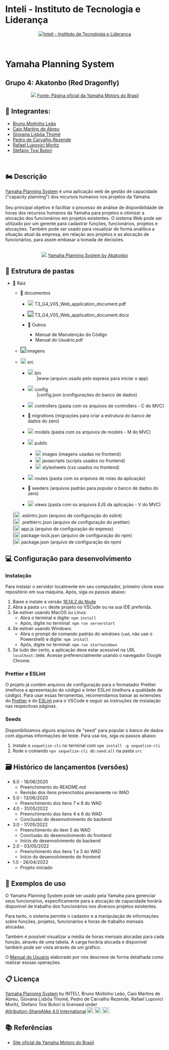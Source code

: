 # Inteli - Instituto de Tecnologia e Liderança

<p align="center">
<a href= "https://www.inteli.edu.br/"><img src="https://www.inteli.edu.br/wp-content/uploads/2021/08/20172028/marca_1-2.png" alt="Inteli - Instituto de Tecnologia e Liderança" border="0"></a>
</p>
<br>

# Yamaha Planning System

## Grupo 4: Akatonbo (Red Dragonfly)
<div align="center">
<img src="https://yamavale.com.br/wp-content/uploads/2020/12/red_dragonfly-desktop2-1024x664-1.jpg">
<a href="https://www3.yamaha-motor.com.br/r%C3%A9plica-red-dragonfly/product/6" target="_blank">Fonte: Página oficial da Yamaha Motors do Brasil</a>
</div>

## 🚀 Integrantes:
- <a href="https://www.linkedin.com/in/brunomleao">Bruno Moitinho Leão</a>
- <a href="https://www.linkedin.com/in/caio-m1849">Caio Martins de Abreu</a>
- <a href="https://www.linkedin.com/in/giovana-lisboa-thome">Giovana Lisbôa Thomé</a>
- <a href="https://www.linkedin.com/in/pedrocrezende/">Pedro de Carvalho Rezende</a>
- <a href="https://www.linkedin.com/in/rafael-moritz">Rafael Lupovici Moritz</a>
- <a href="https://www.linkedin.com/in/sbutori">Stefano Tosi Butori</a>
<br>

## 🏍 Descrição

[Yamaha Planning System](https://yamaha-planning-system.herokuapp.com/) é uma aplicação web de gestão de capacidade ("capacity planning") dos recursos humanos nos projetos da Yamaha.
<br><br>
Seu principal objetivo é facilitar o processo de análise de disponibilidade de horas dos recursos humanos da Yamaha para projetos e otimizar a alocação dos funcionários em projetos existentes. O sistema Web pode ser utilizado por um gerente para cadastrar funções, funcionários, projetos e alocações. Também pode ser usado para visualizar de forma analítica a situação atual da empresa, em relação aos projetos e as alocação de funcionários, para assim embasar a tomada de decisões.
<br><br>

<p align="center">
<img src="https://cdn.discordapp.com/attachments/937463646181785633/979812643260989520/unknown.png" border="0">
  <a href="https://github.com/2022M2T3/Projeto4">Yamaha Planning System by Akatonbo</a>
</p>

## 📁 Estrutura de pastas

- 📁 Raiz<br>
  - 📂 documentos<br>
    - <a href="https://github.com/2022M2T3/Projeto4/blob/main/documentos/WAD%20-%20Yamaha%20Planning%20System.pdf"><img src="https://user-images.githubusercontent.com/99209356/174968401-abc5cae1-7a1e-4f06-aca6-c859c993c038.svg" width="18px" height="18px"></a> T3_G4_V05_Web_application_document.pdf<br>

    - <a href=""><img src="https://user-images.githubusercontent.com/99209356/174968001-e5dfbc94-09e5-43d3-a5ab-60a684e673b3.svg" width="18px" height="18px"></a> T3_G4_V05_Web_application_document.docx<br>

    - 📂 Outros<br>
      - Manual de Manutenção do Código<br>
      - Manual do Usuário.pdf<br>

  - <a href=""><img src="https://user-images.githubusercontent.com/99209356/174968635-a4e7428f-1dec-4a79-a653-746679793d88.svg" width="18px" height="18px"></a> imagens<br>

  - <a href="https://github.com/2022M2T3/Projeto4/tree/main/src"><img src="https://user-images.githubusercontent.com/99209356/174962579-d242f1e5-3902-4de1-9236-0aba4d48513c.svg" width="18px" height="18px"></a> src<br>

    - <a href="https://github.com/2022M2T3/Projeto4/tree/main/src/bin"><img src="https://user-images.githubusercontent.com/99209356/174969247-e2a48e94-6ad8-4456-aee7-a96e1ef4bd76.svg" width="18px" height="18px"></a> bin<br>
    &emsp;&emsp;|www (arquivo usado pelo express para iniciar o app)<br>

    - <a href="https://github.com/2022M2T3/Projeto4/tree/main/src/config"><img src="https://user-images.githubusercontent.com/99209356/174970674-d64a742b-23cc-4170-bc9a-e8c1dec21b9e.svg" width="18px" height="18px"></a> config<br>
    &emsp;&emsp;|config.json (configurações do banco de dados)<br>

    - <a href="https://github.com/2022M2T3/Projeto4/tree/main/src/controllers"><img src="https://user-images.githubusercontent.com/99209356/174970790-bd7000fa-c7a3-4244-b3e2-abb74368220d.svg" width="18px" height="18px"></a> controllers (pasta com os arquivos de controllers - C do MVC)<br>

    - 📂 migrations (migrações para criar a estrutura do banco de dados do zero)<br>

    - <a href="https://github.com/2022M2T3/Projeto4/tree/main/src/models"><img src="https://user-images.githubusercontent.com/99209356/174971499-3f304517-1323-45e1-97db-bdded4be4fd2.svg" width="18px" height="18px"></a> models (pasta com os arquivos de models - M do MVC)<br>

    - <a href="https://github.com/2022M2T3/Projeto4/tree/main/src/public"><img src="https://user-images.githubusercontent.com/99209356/174971704-e43b03b0-6ab0-43a4-bda7-24f1d4924d1b.svg" width="18px" height="18px"></a> public<br>

      - <a href="https://github.com/2022M2T3/Projeto4/tree/main/src/public/images"><img src="https://user-images.githubusercontent.com/99209356/174968635-a4e7428f-1dec-4a79-a653-746679793d88.svg" width="18px" height="18px"></a> images (imagens usadas no frontend)<br>
      - <a href="https://github.com/2022M2T3/Projeto4/tree/main/src/public/javascripts"><img src="https://user-images.githubusercontent.com/99209356/174971959-ca0bd45f-d955-4e95-bd3f-ba77a0f7bb0f.svg" width="18px" height="18px"></a> javascripts (scripts usados no frontend)<br>
      - <a href="https://github.com/2022M2T3/Projeto4/tree/main/src/public/stylesheets"><img src="https://user-images.githubusercontent.com/99209356/174972093-a6a93361-ca03-445a-a30d-69a65375dd0a.svg" width="18px" height="18px"></a> stylesheets (css usados no frontend)<br>

    - <a href="https://github.com/2022M2T3/Projeto4/tree/main/src/routes"><img src="https://user-images.githubusercontent.com/99209356/174972394-95260ecf-951e-4465-ab70-8862acce0076.svg" width="18px" height="18px"></a> routes (pasta com os arquivos de rotas da aplicação)<br>

    - 📂 seeders (arquivos padrão para popular o banco de dados do zero)<br>

    - <a href="https://github.com/2022M2T3/Projeto4/tree/main/src/views"><img src="https://user-images.githubusercontent.com/99209356/174972490-d6536781-e076-4850-bb80-0df3527983f6.svg" width="18px" height="18px"></a> views (pasta com os arquivos EJS da aplicação - V do MVC)<br>


  |<a href="https://github.com/2022M2T3/Projeto4/blob/main/src/.eslintrc.json"><img src="https://user-images.githubusercontent.com/99209356/174972960-c1e7054f-337c-4e8d-901a-e8496115b88a.svg" width="18px" height="18px"></a> .eslintrc.json (arquivo de configuração do eslint)<br>
  |<a href="https://github.com/2022M2T3/Projeto4/blob/main/src/.prettierrc"><img src="https://user-images.githubusercontent.com/99209356/174973048-9c246d14-1087-4c57-8494-11a354e613d0.svg" width="18px" height="18px"></a> .prettierrc.json (arquivo de configuração do prettier)<br>
  |<a href="https://github.com/2022M2T3/Projeto4/blob/main/src/app.js"><img src="https://user-images.githubusercontent.com/99209356/174973155-42b2009c-9cf7-4d10-8694-fec95d77f77e.svg" width="18px" height="18px"></a> app.js (arquivo de configuração do express)<br>
  |<a href="https://github.com/2022M2T3/Projeto4/blob/main/src/package-lock.json"><img src="https://user-images.githubusercontent.com/99209356/174973445-bee77a26-9132-498f-8326-bc47bbb89d69.svg" width="18px" height="18px"></a> package-lock.json (arquivo de configuração do npm)<br>
  |<a href="https://github.com/2022M2T3/Projeto4/blob/main/src/package.json"><img src="https://user-images.githubusercontent.com/99209356/174973445-bee77a26-9132-498f-8326-bc47bbb89d69.svg" width="18px" height="18px"></a> package.json (arquivo de configuração do npm)<br>


## 💻 Configuração para desenvolvimento

### Instalação

Para instalar o servidor localmente em seu computador, primeiro clone esse repositório em sua máquina. Após, siga os passos abaixo:

1. Baixe e instale a versão [16.14.2 do Node](https://nodejs.org/ru/blog/release/v16.14.2/)
2. Abra a pasta `src` deste projeto no VSCode ou na sua IDE preferida.
3. Se estiver usando MacOS ou Linux:
    - Abra o terminal e digite: `npm install`
    - Após, digite no terminal: `npm run serverstart`
4. Se estiver usando Windows:
    - Abra o prompt de comando padrão do windows (`cmd`, não use o Powershell) e digite: `npm install`
    - Após, digite no terminal: `npm run startwindows`
5. Se tudo der certo, a aplicação deve estar acessível na URL `localhost:3000`. Acesse preferencialmente usando o navegador Google Chrome.

### Prettier e ESLint

O projeto já contém arquivos de configuração para o formatador Prettier (melhora a apresentação do código) e linter ESLint (melhora a qualidade de código). Para usar essas ferramentas, recomendamos baixar as extensões do [Prettier](https://marketplace.visualstudio.com/items?itemName=esbenp.prettier-vscode) e do [ESLint](https://marketplace.visualstudio.com/items?itemName=dbaeumer.vscode-eslint) para o VSCode e seguir as instruções de instalação nas respectivas páginas.

### Seeds

Disponibilizamos alguns arquivos de "seed" para popular o banco de dados com algumas informações de teste. Para usá-los, siga os passos abaixo:

1. Instale o `sequelize-cli` no terminal com `npm install -g sequelize-cli`
2. Rode o comando `npx sequelize-cli db:seed:all` na pasta `src`

## 🗃 Histórico de lançamentos (versões)

- 6.0 - 18/06/2020
  - Preenchimento do README.md
  - Revisão dos itens preenchidos previamente no WAD
- 5.0 - 13/06/2020
  - Preenchimento dos itens 7 e 8 do WAD
- 4.0 - 31/05/2022
  - Preenchimento dos itens 4 e 6 do WAD
  - Conclusão do desenvolvimento do backend
- 3.0 - 17/05/2022
  - Preenchimento do item 5 do WAD
  - Conclusão do desenvolvimento do frontend
  - Início do desenvolvimento do backend
- 2.0 - 03/05/2022
  - Preenchimento dos itens 1 a 3 do WAD
  - Início do desenvolvimento do frontend
- 1.0 - 26/04/2022
  - Projeto iniciado

## 🎯 Exemplos de uso

O Yamaha Planning System pode ser usado pela Yamaha para gerenciar seus funcionários, especificamente para a alocação de capacidade horária disponível de trabalho dos funcionários nos diversos projetos existentes.

Para tanto, o sistema permite o cadastro e a manipulação de informações sobre funções, projetos, funcionários e horas de trabalho mensais alocadas.

Também é possível visualizar a média de horas mensais alocadas para cada função, através de uma tabela. A carga horária alocada e disponível também pode ser vista através de um gráfico.

O [Manual do Usuário](https://docs.google.com/document/d/1wsE33X7ziTOQ9d7AV2s6R8l3oCvOwEv40MZUTXFaiPI/edit#heading=h.28h4qwu) elaborado por nós descreve de forma detalhada como realizar esssas operações.

## 📋 Licença

<p xmlns:cc="http://creativecommons.org/ns#" xmlns:dct="http://purl.org/dc/terms/"><a property="dct:title" rel="cc:attributionURL" href="https://github.com/2022M2T3/Projeto4">Yamaha Planning System</a> by <span property="cc:attributionName">INTELI, Bruno Moitinho Leão, Caio Martins de Abreu, Giovana Lisbôa Thomé, Pedro de Carvalho Rezende, Rafael Lupovici Moritz, Stefano Tosi Butori</span> is licensed under <a href="http://creativecommons.org/licenses/by-sa/4.0/?ref=chooser-v1" target="_blank" rel="license noopener noreferrer" style="display:inline-block;">Attribution-ShareAlike 4.0 International<img style="height:22px!important;margin-left:3px;vertical-align:text-bottom;" src="https://mirrors.creativecommons.org/presskit/icons/cc.svg?ref=chooser-v1"><img style="height:22px!important;margin-left:3px;vertical-align:text-bottom;" src="https://mirrors.creativecommons.org/presskit/icons/by.svg?ref=chooser-v1"><img style="height:22px!important;margin-left:3px;vertical-align:text-bottom;" src="https://mirrors.creativecommons.org/presskit/icons/sa.svg?ref=chooser-v1"></a></p>


## 📚 Referências

  - [Site oficial da Yamaha Motors do Brasil](https://www3.yamaha-motor.com.br/)
